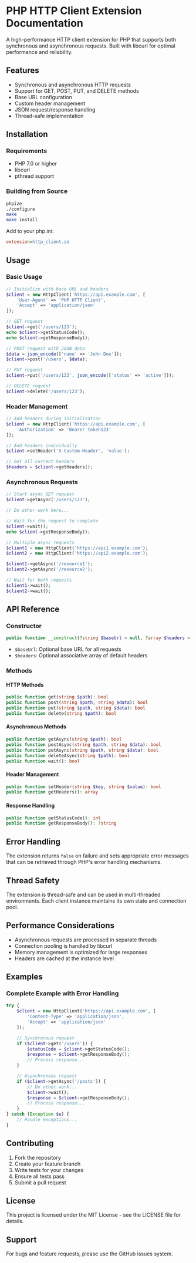 # PHP HTTP Client Extension Documentation

A high-performance HTTP client extension for PHP that supports both synchronous and asynchronous requests. Built with libcurl for optimal performance and reliability.

## Features

- Synchronous and asynchronous HTTP requests
- Support for GET, POST, PUT, and DELETE methods
- Base URL configuration
- Custom header management
- JSON request/response handling
- Thread-safe implementation

## Installation

### Requirements

- PHP 7.0 or higher
- libcurl
- pthread support

### Building from Source

```bash
phpize
./configure
make
make install
```

Add to your php.ini:
```ini
extension=http_client.so
```

## Usage

### Basic Usage

```php
// Initialize with base URL and headers
$client = new HttpClient('https://api.example.com', [
    'User-Agent' => 'PHP HTTP Client',
    'Accept' => 'application/json'
]);

// GET request
$client->get('/users/123');
echo $client->getStatusCode();
echo $client->getResponseBody();

// POST request with JSON data
$data = json_encode(['name' => 'John Doe']);
$client->post('/users', $data);

// PUT request
$client->put('/users/123', json_encode(['status' => 'active']));

// DELETE request
$client->delete('/users/123');
```

### Header Management

```php
// Add headers during initialization
$client = new HttpClient('https://api.example.com', [
    'Authorization' => 'Bearer token123'
]);

// Add headers individually
$client->setHeader('X-Custom-Header', 'value');

// Get all current headers
$headers = $client->getHeaders();
```

### Asynchronous Requests

```php
// Start async GET request
$client->getAsync('/users/123');

// Do other work here...

// Wait for the request to complete
$client->wait();
echo $client->getResponseBody();

// Multiple async requests
$client1 = new HttpClient('https://api1.example.com');
$client2 = new HttpClient('https://api2.example.com');

$client1->getAsync('/resource1');
$client2->getAsync('/resource2');

// Wait for both requests
$client1->wait();
$client2->wait();
```

## API Reference

### Constructor

```php
public function __construct(?string $baseUrl = null, ?array $headers = null)
```

- `$baseUrl`: Optional base URL for all requests
- `$headers`: Optional associative array of default headers

### Methods

#### HTTP Methods

```php
public function get(string $path): bool
public function post(string $path, string $data): bool
public function put(string $path, string $data): bool
public function delete(string $path): bool
```

#### Asynchronous Methods

```php
public function getAsync(string $path): bool
public function postAsync(string $path, string $data): bool
public function putAsync(string $path, string $data): bool
public function deleteAsync(string $path): bool
public function wait(): bool
```

#### Header Management

```php
public function setHeader(string $key, string $value): bool
public function getHeaders(): array
```

#### Response Handling

```php
public function getStatusCode(): int
public function getResponseBody(): ?string
```

## Error Handling

The extension returns `false` on failure and sets appropriate error messages that can be retrieved through PHP's error handling mechanisms.

## Thread Safety

The extension is thread-safe and can be used in multi-threaded environments. Each client instance maintains its own state and connection pool.

## Performance Considerations

- Asynchronous requests are processed in separate threads
- Connection pooling is handled by libcurl
- Memory management is optimized for large responses
- Headers are cached at the instance level

## Examples

### Complete Example with Error Handling

```php
try {
    $client = new HttpClient('https://api.example.com', [
        'Content-Type' => 'application/json',
        'Accept' => 'application/json'
    ]);

    // Synchronous request
    if ($client->get('/users')) {
        $statusCode = $client->getStatusCode();
        $response = $client->getResponseBody();
        // Process response...
    }

    // Asynchronous request
    if ($client->getAsync('/posts')) {
        // Do other work...
        $client->wait();
        $response = $client->getResponseBody();
        // Process response...
    }
} catch (Exception $e) {
    // Handle exceptions...
}
```

## Contributing

1. Fork the repository
2. Create your feature branch
3. Write tests for your changes
4. Ensure all tests pass
5. Submit a pull request

## License

This project is licensed under the MIT License - see the LICENSE file for details.

## Support

For bugs and feature requests, please use the GitHub issues system.
